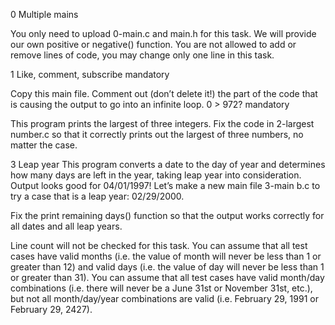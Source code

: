 0 Multiple mains

You only need to upload 0-main.c and main.h for this task. We will provide our own positive or negative() function.
You are not allowed to add or remove lines of code, you may change only one line in this task.

1 Like, comment, subscribe
mandatory

Copy this main file. Comment out (don’t delete it!) the part of the code that is causing the output to go into an infinite loop.
 0 > 972?
mandatory

This program prints the largest of three integers.
Fix the code in 2-largest number.c so that it correctly prints out the largest of three numbers, no matter the case.

3 Leap year
This program converts a date to the day of year and determines how many days are left in the year, taking leap year into consideration.
Output looks good for 04/01/1997! Let’s make a new main file 3-main b.c to try a case that is a leap year: 02/29/2000.

Fix the print remaining days() function so that the output works correctly for all dates and all leap years.

Line count will not be checked for this task.
You can assume that all test cases have valid months (i.e. the value of month will never be less than 1 or greater than 12) and valid days (i.e. the value of day will never be less than 1 or greater than 31).
You can assume that all test cases have valid month/day combinations (i.e. there will never be a June 31st or November 31st, etc.), but not all month/day/year combinations are valid (i.e. February 29, 1991 or February 29, 2427).
